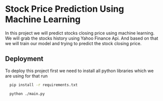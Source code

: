
# Stock Price Prediction Using Machine Learning

In this project we will predict stocks closing price using machine learning. We will grab the stocks history using Yahoo Finance Api.
And based on that we will train our model and trying to predict the stock closing price.


## Deployment

To deploy this project first we need to install all python libraries which we are using for that run

```bash
  pip install -r requirements.txt
```
```bash
  python ./main.py
```

  

